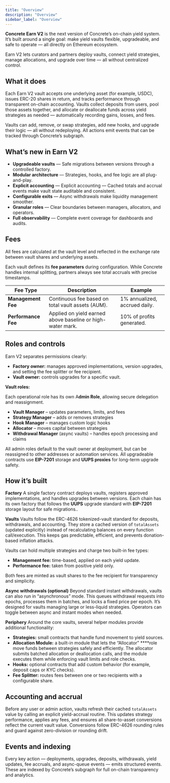 ```yaml
---
title: "Overview"
description: "Overview"
sidebar_label: "Overview"
---
```


**Concrete Earn V2** is the next version of Concrete’s on-chain yield system. It’s built around a single goal: make yield vaults flexible, upgradeable, and safe to operate — all directly on Ethereum ecosystem.

Earn V2 lets curators and partners deploy vaults, connect yield strategies, manage allocations, and upgrade over time — all without centralized control.

## What it does

Each Earn V2 vault accepts one underlying asset (for example, USDC), issues ERC-20 shares in return, and tracks performance through transparent on-chain accounting.
Vaults collect deposits from users, pool those assets together, and allocate or deallocate funds across yield strategies as needed — automatically recording gains, losses, and fees.

Vaults can add, remove, or swap strategies, add new hooks, and upgrade their logic — all without redeploying. All actions emit events that can be tracked through Concrete’s subgraph.

## What’s new in Earn V2

- **Upgradeable vaults** — Safe migrations between versions through a controlled factory.
- **Modular architecture** — Strategies, hooks, and fee logic are all plug-and-play.
- **Explicit accounting** — Explicit accounting — Cached totals and accrual events make vault state auditable and consistent.
- **Configurable exits** — Async withdrawals make liquidity management smoother.
- **Granular roles** — Clear boundaries between managers, allocators, and operators.
- **Full observability** — Complete event coverage for dashboards and audits.

## Fees

All fees are calculated at the vault level and reflected in the exchange rate between vault shares and underlying assets.

Each vault defines its **fee parameters** during configuration. While Concrete handles internal splitting, partners always see total accruals with precise timestamps.

| Fee Type | Description | Example |
| --- | --- | --- |
| **Management Fee** | Continuous fee based on total vault assets (AUM). | 1% annualized, accrued daily. |
| **Performance Fee** | Applied on yield earned above baseline or high-water mark. | 10% of profits generated. |

## Roles and controls

Earn V2 separates permissions clearly:

- **Factory owner:** manages approved implementations, version upgrades, and setting the fee splitter or fee recipient.
- **Vault owner:** controls upgrades for a specific vault.

**Vault roles:**

Each operational role has its own A**dmin Role**, allowing secure delegation and reassignment.

- **Vault Manager** – updates parameters, limits, and fees
- **Strategy Manager** – adds or removes strategies
- **Hook Manager** – manages custom logic hooks
- **Allocator** – moves capital between strategies
- **Withdrawal Manager** (async vaults) – handles epoch processing and claims

All admin roles default to the vault owner at deployment, but can be reassigned to other addresses or automation services. All upgradeable contracts use **EIP-7201** storage and **UUPS proxies** for long-term upgrade safety.

## How it’s built

**Factory**
A single factory contract deploys vaults, registers approved implementations, and handles upgrades between versions.
Each chain has its own factory that follows the **UUPS** upgrade standard with **EIP-7201** storage layout for safe migrations..

**Vaults**
Vaults follow the ERC-4626 tokenized-vault standard for deposits, withdrawals, and accounting.
They store a cached version of `totalAssets` (updated explicitly) instead of recalculating balances on every function call/execution. This keeps gas predictable, efficient, and prevents donation-based inflation attacks.

Vaults can hold multiple strategies and charge two built-in fee types:

- **Management fee:** time-based, applied on each yield update.
- **Performance fee:** taken from positive yield only.

Both fees are minted as vault shares to the fee recipient for transparency and simplicity.

**Async withdrawals (optional)**
Beyond standard instant withdrawals, vaults can also run in “asynchronous” mode.
This queues withdrawal requests into epochs, processes them in batches, and locks a fixed price per epoch.
It’s designed for vaults managing large or less-liquid strategies.
Operators can toggle between async and instant modes when needed.

**Periphery**
Around the core vaults, several helper modules provide additional functionality:

- **Strategies:** small contracts that handle fund movement to yield sources.
- **Allocation Module:** a built-in module that lets the “Allocator” ****role move funds between strategies safely and efficiently. The allocator submits batched allocation or deallocation calls, and the module executes them while enforcing vault limits and role checks.
- **Hooks:** optional contracts that add custom behavior (for example, deposit caps or KYC checks).
- **Fee Splitter:** routes fees between one or two recipients with a configurable share.

## Accounting and accrual

Before any user or admin action, vaults refresh their cached `totalAssets` value by calling an explicit yield-accrual routine.
This updates strategy performance, applies any fees, and ensures all share-to-asset conversions reflect the current vault value.
Conversions follow ERC-4626 rounding rules and guard against zero-division or rounding drift.

## Events and indexing

Every key action — deployments, upgrades, deposits, withdrawals, yield updates, fee accruals, and async-queue events — emits structured events.
These are indexed by Concrete’s subgraph for full on-chain transparency and analytics.
